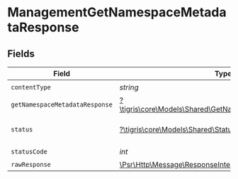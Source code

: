 # ManagementGetNamespaceMetadataResponse


## Fields

| Field                                                                                                           | Type                                                                                                            | Required                                                                                                        | Description                                                                                                     |
| --------------------------------------------------------------------------------------------------------------- | --------------------------------------------------------------------------------------------------------------- | --------------------------------------------------------------------------------------------------------------- | --------------------------------------------------------------------------------------------------------------- |
| `contentType`                                                                                                   | *string*                                                                                                        | :heavy_check_mark:                                                                                              | N/A                                                                                                             |
| `getNamespaceMetadataResponse`                                                                                  | [?\tigris\core\Models\Shared\GetNamespaceMetadataResponse](../../models/shared/GetNamespaceMetadataResponse.md) | :heavy_minus_sign:                                                                                              | OK                                                                                                              |
| `status`                                                                                                        | [?\tigris\core\Models\Shared\Status](../../models/shared/Status.md)                                             | :heavy_minus_sign:                                                                                              | Default error response                                                                                          |
| `statusCode`                                                                                                    | *int*                                                                                                           | :heavy_check_mark:                                                                                              | N/A                                                                                                             |
| `rawResponse`                                                                                                   | [\Psr\Http\Message\ResponseInterface](https://www.php-fig.org/psr/psr-7/#33-psrhttpmessageresponseinterface)    | :heavy_minus_sign:                                                                                              | N/A                                                                                                             |